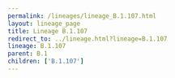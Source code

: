 ```yaml
---
permalink: /lineages/lineage_B.1.107.html
layout: lineage_page
title: Lineage B.1.107
redirect_to: ../lineage.html?lineage=B.1.107
lineage: B.1.107
parent: B.1
children: ['B.1.107']
---
```

